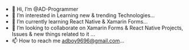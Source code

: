 - 👋 Hi, I’m @AD-Programmer
- 👀 I’m interested in Learning new & trending Technologies...
- 🌱 I’m currently learning React Native & Xamarin Forms...
- 💞️ I’m looking to collaborate on Xamarin Forms & React Native Projects, Issues & new things related to it ...
- 📫 How to reach me adboy9696@gmail.com...

<!---
AD-Programmer/AD-Programmer is a ✨ special ✨ repository because its `README.md` (this file) appears on your GitHub profile.
You can click the Preview link to take a look at your changes.
--->
